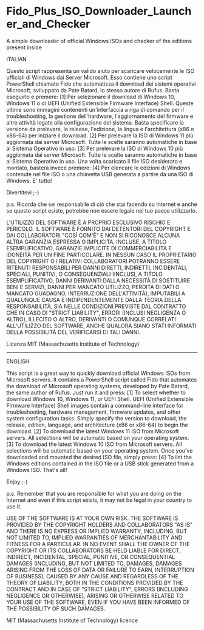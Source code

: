 # Fido_Plus_ISO_Downloader_Launcher_and_Checker
A simple downloader of official Windows ISOs and checker of the editions present inside

ITALIAN

Questo script rappresenta un valido aiuto per scaricare velocemente le ISO ufficiali di Windows dai Server Microsoft.
Esso contiene uno script PowerShell chiamato Fido che automatizza il download dei sistemi operativi Microsoft, sviluppato da Pate Batard, lo stesso autore di Rufus.
Basta eseguirlo e premere:
[1] Per selezionare il download di Windows 10, Windows 11 o di UEFI (Unified Extensible Firmware Interface) Shell. Queste ultime sono immagini contenenti un'interfaccia a riga di comando per il troubleshooting, la gestione dell'hardware, l'aggiornamento del firmware e altre attività legate alla configurazione del sistema. Basta specificare la versione da prelevare, la release, l'edizione, la lingua e l'architettura (x86 o x86-64) per iniziare il download.
[2] Per prelevare la ISO di Windows 11 più aggiornata dai server Microsoft. Tutte le scelte saranno automatiche in base al Sistema Operativo in uso.
[3] Per prelevare la ISO di Windows 10 più aggiornata dai server Microsoft. Tutte le scelte saranno automatiche in base al Sistema Operativo in uso.
Una volta scaricato il file ISO desiderato e montato, basterà invece premere:
[4] Per elencare le edizioni di Windows contenute nel file ISO o una chiavetta USB generata a partire da una ISO di Windows.
E' tutto!

Divertitevi ;-)

p.s. Ricorda che sei responsabile di ciò che stai facendo su Internet e anche se questo script esiste, potrebbe non essere legale nel tuo paese utilizzarlo.

L'UTILIZZO DEL SOFTWARE È A PROPRIO ESCLUSIVO RISCHIO E PERICOLO. IL SOFTWARE È FORNITO DAI DETENTORI DEL COPYRIGHT E DAI COLLABORATORI "COSÌ COM'È" E NON SI RICONOSCE ALCUNA ALTRA GARANZIA ESPRESSA O IMPLICITA, INCLUSE, A TITOLO ESEMPLIFICATIVO, GARANZIE IMPLICITE DI COMMERCIABILITÀ E IDONEITÀ PER UN FINE PARTICOLARE. IN NESSUN CASO IL PROPRIETARIO DEL COPYRIGHT O I RELATIVI COLLABORATORI POTRANNO ESSERE RITENUTI RESPONSABILI PER DANNI DIRETTI, INDIRETTI, INCIDENTALI, SPECIALI, PUNITIVI, O CONSEQUENZIALI (INCLUSI, A TITOLO ESEMPLIFICATIVO, DANNI DERIVANTI DALLA NECESSITÀ DI SOSTITUIRE BENI E SERVIZI, DANNI PER MANCATO UTILIZZO, PERDITA DI DATI O MANCATO GUADAGNO, INTERRUZIONE DELL'ATTIVITÀ), IMPUTABILI A QUALUNQUE CAUSA E INDIPENDENTEMENTE DALLA TEORIA DELLA RESPONSABILITÀ, SIA NELLE CONDIZIONI PREVISTE DAL CONTRATTO CHE IN CASO DI "STRICT LIABILITY", ERRORI (INCLUSI NEGLIGENZA O ALTRO), ILLECITO O ALTRO, DERIVANTI O COMUNQUE CORRELATI ALL'UTILIZZO DEL SOFTWARE, ANCHE QUALORA SIANO STATI INFORMATI DELLA POSSIBILITÀ DEL VERIFICARSI DI TALI DANNI.

Licenza MIT (Massachusetts Institute of Technology)

------------------------------------------------------------------------------------
ENGLISH

This script is a great way to quickly download official Windows ISOs from Microsoft servers.
It contains a PowerShell script called Fido that automates the download of Microsoft operating systems, developed by Pate Batard, the same author of Rufus.
Just run it and press:
[1] To select whether to download Windows 10, Windows 11, or UEFI Shell. UEFI (Unified Extensible Firmware Interface) Shell images contain a command-line interface for troubleshooting, hardware management, firmware updates, and other system configuration tasks. Simply specify the version to download, the release, edition, language, and architecture (x86 or x86-64) to begin the download.
[2] To download the latest Windows 11 ISO from Microsoft servers. All selections will be automatic based on your operating system.
[3] To download the latest Windows 10 ISO from Microsoft servers. All selections will be automatic based on your operating system.
Once you've downloaded and mounted the desired ISO file, simply press:
[4] To list the Windows editions contained in the ISO file or a USB stick generated from a Windows ISO.
That's all!

Enjoy ;-)

p.s. Remember that you are responsible for what you are doing on the Internet and even if this script exists, it may not be legal in your country to use it.

USE OF THE SOFTWARE IS AT YOUR OWN RISK. THE SOFTWARE IS PROVIDED BY THE COPYRIGHT HOLDERS AND COLLABORATORS "AS IS" AND THERE IS NO EXPRESS OR IMPLIED WARRANTY, INCLUDING, BUT NOT LIMITED TO, IMPLIED WARRANTIES OF MERCHANTABILITY AND FITNESS FOR A PARTICULAR. IN NO EVENT SHALL THE OWNER OF THE COPYRIGHT OR ITS COLLABORATORS BE HELD LIABLE FOR DIRECT, INDIRECT, INCIDENTAL, SPECIAL, PUNITIVE, OR CONSEQUENTIAL DAMAGES (INCLUDING, BUT NOT LIMITED TO, DAMAGES, DAMAGES ARISING FROM THE LOSS OF DATA OR FAILURE TO EARN, INTERRUPTION OF BUSINESS), CAUSED BY ANY CAUSE AND REGARDLESS OF THE THEORY OF LIABILITY, BOTH IN THE CONDITIONS PROVIDED BY THE CONTRACT AND IN CASE OF "STRICT LIABILITY", ERRORS (INCLUDING NEGLIGENCE OR OTHERWISE), ARISING OR OTHERWISE RELATED TO YOUR USE OF THE SOFTWARE, EVEN IF YOU HAVE BEEN INFORMED OF THE POSSIBILITY OF SUCH DAMAGES.

MIT (Massachusetts Institute of Technology) licence

